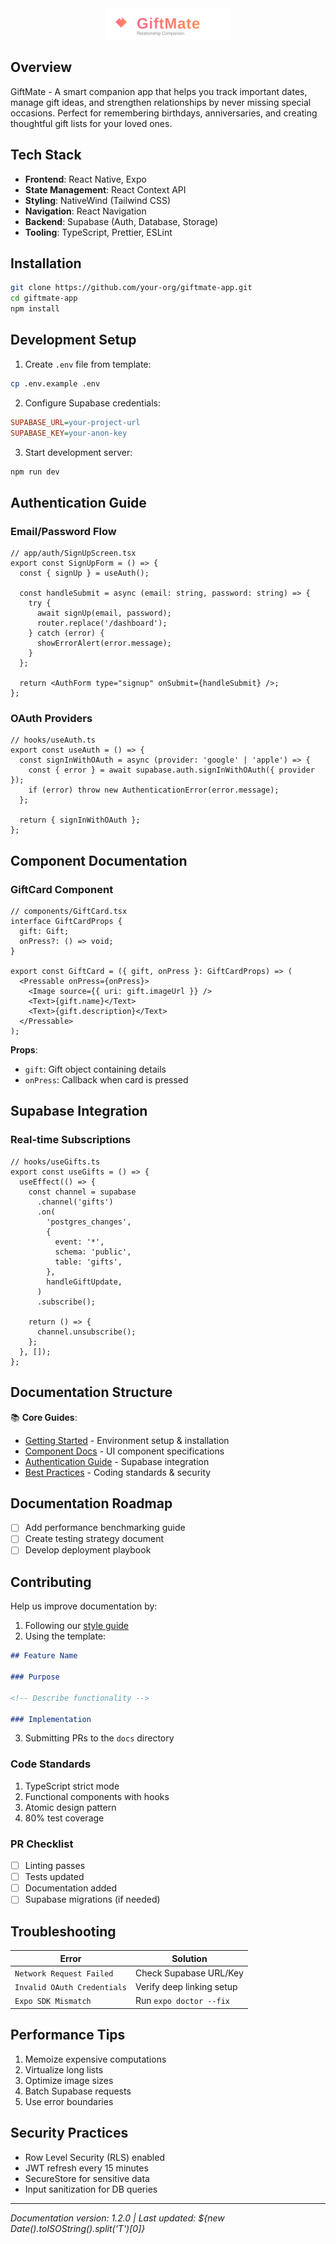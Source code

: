 <div align="center">
  <img src="assets/images/logo.svg" alt="GiftMate Logo" width="200" />
</div>

## Overview

GiftMate - A smart companion app that helps you track important dates, manage gift ideas, and strengthen relationships by never missing special occasions. Perfect for remembering birthdays, anniversaries, and creating thoughtful gift lists for your loved ones.

## Tech Stack

- **Frontend**: React Native, Expo
- **State Management**: React Context API
- **Styling**: NativeWind (Tailwind CSS)
- **Navigation**: React Navigation
- **Backend**: Supabase (Auth, Database, Storage)
- **Tooling**: TypeScript, Prettier, ESLint

## Installation

```bash
git clone https://github.com/your-org/giftmate-app.git
cd giftmate-app
npm install
```

## Development Setup

1. Create `.env` file from template:

```bash
cp .env.example .env
```

2. Configure Supabase credentials:

```ini
SUPABASE_URL=your-project-url
SUPABASE_KEY=your-anon-key
```

3. Start development server:

```bash
npm run dev
```

## Authentication Guide

### Email/Password Flow

```tsx
// app/auth/SignUpScreen.tsx
export const SignUpForm = () => {
  const { signUp } = useAuth();

  const handleSubmit = async (email: string, password: string) => {
    try {
      await signUp(email, password);
      router.replace('/dashboard');
    } catch (error) {
      showErrorAlert(error.message);
    }
  };

  return <AuthForm type="signup" onSubmit={handleSubmit} />;
};
```

### OAuth Providers

```tsx
// hooks/useAuth.ts
export const useAuth = () => {
  const signInWithOAuth = async (provider: 'google' | 'apple') => {
    const { error } = await supabase.auth.signInWithOAuth({ provider });
    if (error) throw new AuthenticationError(error.message);
  };

  return { signInWithOAuth };
};
```

## Component Documentation

### GiftCard Component

```tsx
// components/GiftCard.tsx
interface GiftCardProps {
  gift: Gift;
  onPress?: () => void;
}

export const GiftCard = ({ gift, onPress }: GiftCardProps) => (
  <Pressable onPress={onPress}>
    <Image source={{ uri: gift.imageUrl }} />
    <Text>{gift.name}</Text>
    <Text>{gift.description}</Text>
  </Pressable>
);
```

**Props**:

- `gift`: Gift object containing details
- `onPress`: Callback when card is pressed

## Supabase Integration

### Real-time Subscriptions

```tsx
// hooks/useGifts.ts
export const useGifts = () => {
  useEffect(() => {
    const channel = supabase
      .channel('gifts')
      .on(
        'postgres_changes',
        {
          event: '*',
          schema: 'public',
          table: 'gifts',
        },
        handleGiftUpdate,
      )
      .subscribe();

    return () => {
      channel.unsubscribe();
    };
  }, []);
};
```

## Documentation Structure

📚 **Core Guides**:

- [Getting Started](/docs/getting-started.md) - Environment setup & installation
- [Component Docs](/docs/components.md) - UI component specifications
- [Authentication Guide](/docs/authentication.md) - Supabase integration
- [Best Practices](/docs/best-practices.md) - Coding standards & security

## Documentation Roadmap

- [ ] Add performance benchmarking guide
- [ ] Create testing strategy document
- [ ] Develop deployment playbook

## Contributing

Help us improve documentation by:

1. Following our [style guide](CONTRIBUTING.md#documentation)
2. Using the template:

```markdown
## Feature Name

### Purpose

<!-- Describe functionality -->

### Implementation
```

3. Submitting PRs to the `docs` directory

### Code Standards

1. TypeScript strict mode
2. Functional components with hooks
3. Atomic design pattern
4. 80% test coverage

### PR Checklist

- [ ] Linting passes
- [ ] Tests updated
- [ ] Documentation added
- [ ] Supabase migrations (if needed)

## Troubleshooting

| Error                       | Solution                  |
| --------------------------- | ------------------------- |
| `Network Request Failed`    | Check Supabase URL/Key    |
| `Invalid OAuth Credentials` | Verify deep linking setup |
| `Expo SDK Mismatch`         | Run `expo doctor --fix`   |

## Performance Tips

1. Memoize expensive computations
2. Virtualize long lists
3. Optimize image sizes
4. Batch Supabase requests
5. Use error boundaries

## Security Practices

- Row Level Security (RLS) enabled
- JWT refresh every 15 minutes
- SecureStore for sensitive data
- Input sanitization for DB queries

---

_Documentation version: 1.2.0 | Last updated: ${new Date().toISOString().split('T')[0]}_
